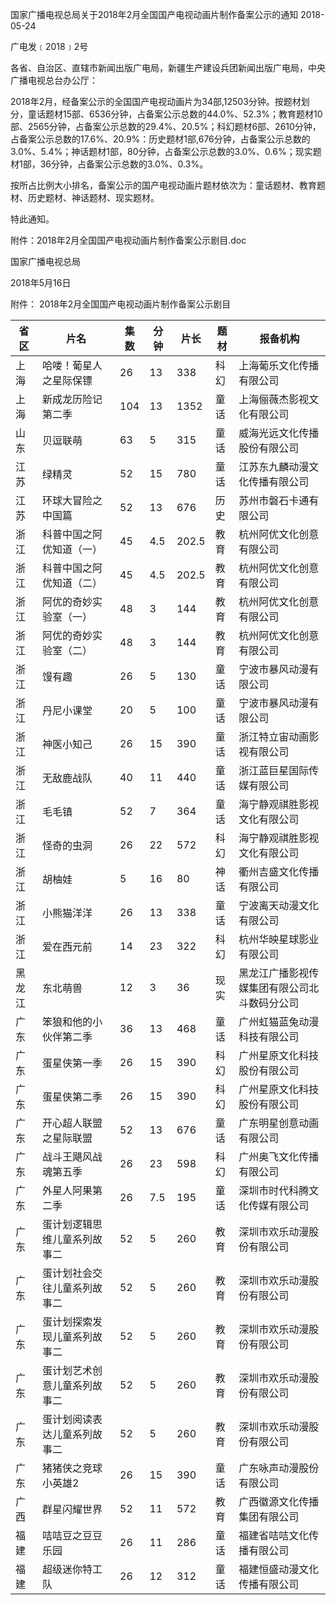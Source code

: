 国家广播电视总局关于2018年2月全国国产电视动画片制作备案公示的通知
2018-05-24    

广电发﹝2018﹞2号

各省、自治区、直辖市新闻出版广电局，新疆生产建设兵团新闻出版广电局，中央广播电视总台办公厅：

2018年2月，经备案公示的全国国产电视动画片为34部,12503分钟。按题材划分，童话题材15部、6536分钟，占备案公示总数的44.0%、52.3%；教育题材10部、2565分钟，占备案公示总数的29.4%、20.5%；科幻题材6部、2610分钟，占备案公示总数的17.6%、20.9%：历史题材1部,676分钟，占备案公示总数的3.0%、5.4%；神话题材1部，80分钟，占备案公示总数的3.0%、0.6%；现实题材1部，36分钟，占备案公示总数的3.0%、0.3%。

按所占比例大小排名，备案公示的国产电视动画片题材依次为：童话题材、教育题材、历史题材、神话题材、现实题材。

特此通知。

 

附件：2018年2月全国国产电视动画片制作备案公示剧目.doc

 

 

国家广播电视总局

2018年5月16日


附件：
2018年2月全国国产电视动画片制作备案公示剧目

|省区 | 片名 | 集数 | 分钟 | 片长 | 题材 | 报备机构|
|---|----|----|----|----|----|-----|
|上海 | 哈喽！葡星人之星际保镖 | 26 | 13 | 338 | 科幻 | 上海葡乐文化传播有限公司|
|上海 | 新成龙历险记第二季 | 104 | 13 | 1352 | 童话 | 上海俪薇杰影视文化有限公司|
|山东 | 贝逗联萌 | 63 | 5 | 315 | 童话 | 威海光远文化传播股份有限公司|
|江苏 | 绿精灵 | 52 | 15 | 780 | 童话 | 江苏东九麟动漫文化传播有限公司|
|江苏 | 环球大冒险之中国篇 | 52 | 13 | 676 | 历史 | 苏州市磐石卡通有限公司|
|浙江 | 科普中国之阿优知道（一） | 45 | 4.5 | 202.5 | 教育 | 杭州阿优文化创意有限公司|
|浙江 | 科普中国之阿优知道（二） | 45 | 4.5 | 202.5 | 教育 | 杭州阿优文化创意有限公司|
|浙江 | 阿优的奇妙实验室（一） | 48 | 3 | 144 | 教育 | 杭州阿优文化创意有限公司|
|浙江 | 阿优的奇妙实验室（二） | 48 | 3 | 144 | 教育 | 杭州阿优文化创意有限公司|
|浙江 | 馒有趣 | 26 | 5 | 130 | 童话 | 宁波市暴风动漫有限公司|
|浙江 | 丹尼小课堂 | 20 | 5 | 100 | 童话 | 宁波市暴风动漫有限公司|
|浙江 | 神医小知己 | 26 | 15 | 390 | 童话 | 浙江特立宙动画影视有限公司|
|浙江 | 无敌鹿战队 | 40 | 11 | 440 | 童话 | 浙江蓝巨星国际传媒有限公司|
|浙江 | 毛毛镇 | 52 | 7 | 364 | 童话 | 海宁静观祺胜影视文化有限公司|
|浙江 | 怪奇的虫洞 | 26 | 22 | 572 | 科幻 | 海宁静观祺胜影视文化有限公司|
|浙江 | 胡柚娃 | 5 | 16 | 80 | 神话 | 衢州吉盛文化传播有限公司|
|浙江 | 小熊猫洋洋 | 26 | 13 | 338 | 童话 | 宁波离天动漫文化有限公司|
|浙江 | 爱在西元前 | 14 | 23 | 322 | 科幻 | 杭州华映星球影业有限公司|
|黑龙江 | 东北萌兽 | 12 | 3 | 36 | 现实 | 黑龙江广播影视传媒集团有限公司北斗数码分公司|
|广东 | 笨狼和他的小伙伴第二季 | 36 | 13 | 468 | 童话 | 广州虹猫蓝兔动漫科技有限公司|
|广东 | 蛋星侠第一季 | 26 | 15 | 390 | 科幻 | 广州星原文化科技股份有限公司|
|广东 | 蛋星侠第二季 | 26 | 15 | 390 | 科幻 | 广州星原文化科技股份有限公司|
|广东 | 开心超人联盟之星际联盟 | 52 | 13 | 676 | 童话 | 广东明星创意动画有限公司|
|广东 | 战斗王飓风战魂第五季 | 26 | 23 | 598 | 科幻 | 广州奥飞文化传播有限公司|
|广东 | 外星人阿果第二季 | 26 | 7.5 | 195 | 童话 | 深圳市时代科腾文化传媒有限公司|
|广东 | 蛋计划逻辑思维儿童系列故事二 | 52 | 5 | 260 | 教育 | 深圳市欢乐动漫股份有限公司|
|广东 | 蛋计划社会交往儿童系列故事二 | 52 | 5 | 260 | 教育 | 深圳市欢乐动漫股份有限公司|
|广东 | 蛋计划探索发现儿童系列故事二 | 52 | 5 | 260 | 教育 | 深圳市欢乐动漫股份有限公司|
|广东 | 蛋计划艺术创意儿童系列故事二 | 52 | 5 | 260 | 教育 | 深圳市欢乐动漫股份有限公司|
|广东 | 蛋计划阅读表达儿童系列故事二 | 52 | 5 | 260 | 教育 | 深圳市欢乐动漫股份有限公司|
|广东 | 猪猪侠之竞球小英雄2 | 26 | 15 | 390 | 童话 | 广东咏声动漫股份有限公司|
|广西 | 群星闪耀世界 | 52 | 11 | 572 | 教育 | 广西徽源文化传播集团有限公司|
|福建 | 咭咭豆之豆豆乐园 | 26 | 11 | 286 | 童话 | 福建省咭咭文化传播有限公司|
|福建 | 超级迷你特工队 | 26 | 12 | 312 | 童话 | 福建恒盛动漫文化传播有限公司|
